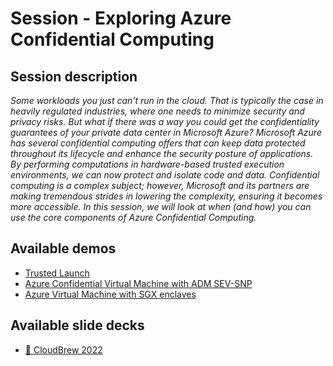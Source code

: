 # Session - Exploring Azure Confidential Computing

## Session description

_Some workloads you just can’t run in the cloud. That is typically the case in heavily regulated industries, where one needs to minimize security and privacy risks. But what if there was a way you could get the confidentiality guarantees of your private data center in Microsoft Azure? Microsoft Azure has several confidential computing offers that can keep data protected throughout its lifecycle and enhance the security posture of applications. By performing computations in hardware-based trusted execution environments, we can now protect and isolate code and data. Confidential computing is a complex subject; however, Microsoft and its partners are making tremendous strides in lowering the complexity, ensuring it becomes more accessible. In this session, we will look at when (and how) you can use the core components of Azure Confidential Computing._

## Available demos 

- [Trusted Launch](demos/trusted-launch/readme.md)
- [Azure Confidential Virtual Machine with ADM SEV-SNP](demos/confidential-vm-amd/readme.md)
- [Azure Virtual Machine with SGX enclaves](demos/vms-with-app-enclaves/readme.md)

## Available slide decks

- [🍺 CloudBrew 2022](CloudBrew-2022-Exploring-Azure-Confidential-Computing.pdf)
